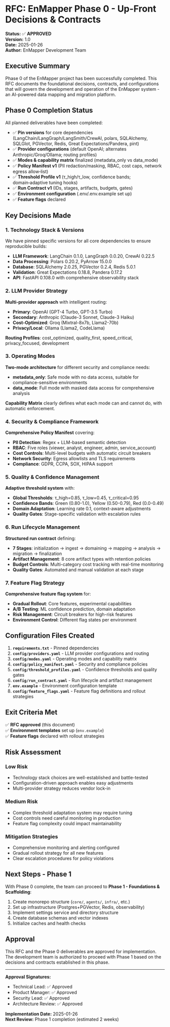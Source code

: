 # RFC: EnMapper Phase 0 - Up-Front Decisions & Contracts

**Status:** ✅ **APPROVED**  
**Version:** 1.0  
**Date:** 2025-01-26  
**Author:** EnMapper Development Team  

## Executive Summary

Phase 0 of the EnMapper project has been successfully completed. This RFC documents the foundational decisions, contracts, and configurations that will govern the development and operation of the EnMapper system - an AI-powered data mapping and migration platform.

## Phase 0 Completion Status

All planned deliverables have been completed:

- ✅ **Pin versions** for core dependencies (LangChain/LangGraph/LangSmith/CrewAI, polars, SQLAlchemy, SQLGlot, PGVector, Redis, Great Expectations/Pandera, pint)
- ✅ **Provider configurations** (default OpenAI; alternates Anthropic/Groq/Ollama; routing profiles)
- ✅ **Modes & capability matrix** finalized (metadata_only vs data_mode)
- ✅ **Policy Manifest v1** (PII redaction/masking, RBAC, cost caps, network egress allow‑list)
- ✅ **Threshold Profile v1** (τ_high/τ_low, confidence bands; domain‑adaptive tuning hooks)
- ✅ **Run Contract v1** (IDs, stages, artifacts, budgets, gates)
- ✅ **Environment configuration** (.env/.env.example set up)
- ✅ **Feature flags** declared

## Key Decisions Made

### 1. Technology Stack & Versions

We have pinned specific versions for all core dependencies to ensure reproducible builds:

- **LLM Framework**: LangChain 0.1.0, LangGraph 0.0.20, CrewAI 0.22.5
- **Data Processing**: Polars 0.20.2, PyArrow 15.0.0
- **Database**: SQLAlchemy 2.0.25, PGVector 0.2.4, Redis 5.0.1
- **Validation**: Great Expectations 0.18.8, Pandera 0.17.2
- **API**: FastAPI 0.108.0 with comprehensive observability stack

### 2. LLM Provider Strategy

**Multi-provider approach** with intelligent routing:

- **Primary**: OpenAI (GPT-4 Turbo, GPT-3.5 Turbo)
- **Secondary**: Anthropic (Claude-3 Sonnet, Claude-3 Haiku)
- **Cost-Optimized**: Groq (Mixtral-8x7b, Llama2-70b)
- **Privacy/Local**: Ollama (Llama2, CodeLlama)

**Routing Profiles**: cost_optimized, quality_first, speed_critical, privacy_focused, development

### 3. Operating Modes

**Two-mode architecture** for different security and compliance needs:

- **metadata_only**: Safe mode with no data access, suitable for compliance-sensitive environments
- **data_mode**: Full mode with masked data access for comprehensive analysis

**Capability Matrix** clearly defines what each mode can and cannot do, with automatic enforcement.

### 4. Security & Compliance Framework

**Comprehensive Policy Manifest** covering:

- **PII Detection**: Regex + LLM-based semantic detection
- **RBAC**: Five roles (viewer, analyst, engineer, admin, service_account)
- **Cost Controls**: Multi-level budgets with automatic circuit breakers
- **Network Security**: Egress allowlists and TLS requirements
- **Compliance**: GDPR, CCPA, SOX, HIPAA support

### 5. Quality & Confidence Management

**Adaptive threshold system** with:

- **Global Thresholds**: τ_high=0.85, τ_low=0.45, τ_critical=0.95
- **Confidence Bands**: Green (0.80-1.0), Yellow (0.50-0.79), Red (0.0-0.49)
- **Domain Adaptation**: Learning rate 0.1, context-aware adjustments
- **Quality Gates**: Stage-specific validation with escalation rules

### 6. Run Lifecycle Management

**Structured run contract** defining:

- **7 Stages**: initialization → ingest → domaining → mapping → analysis → migration → finalization
- **Artifact Management**: 8 core artifact types with retention policies
- **Budget Controls**: Multi-category cost tracking with real-time monitoring
- **Quality Gates**: Automated and manual validation at each stage

### 7. Feature Flag Strategy

**Comprehensive feature flag system** for:

- **Gradual Rollout**: Core features, experimental capabilities
- **A/B Testing**: ML confidence prediction, domain adaptation
- **Risk Management**: Circuit breakers for high-risk features
- **Environment Control**: Different flag states per environment

## Configuration Files Created

1. **`requirements.txt`** - Pinned dependencies
2. **`config/providers.yaml`** - LLM provider configurations and routing
3. **`config/modes.yaml`** - Operating modes and capability matrix
4. **`config/policy_manifest.yaml`** - Security and compliance policies
5. **`config/threshold_profiles.yaml`** - Confidence thresholds and quality gates
6. **`config/run_contract.yaml`** - Run lifecycle and artifact management
7. **`env.example`** - Environment configuration template
8. **`config/feature_flags.yaml`** - Feature flag definitions and rollout strategies

## Exit Criteria Met

✅ **RFC approved** (this document)  
✅ **Environment templates** set up (`env.example`)  
✅ **Feature flags** declared with rollout strategies  

## Risk Assessment

### Low Risk
- Technology stack choices are well-established and battle-tested
- Configuration-driven approach enables easy adjustments
- Multi-provider strategy reduces vendor lock-in

### Medium Risk
- Complex threshold adaptation system may require tuning
- Cost controls need careful monitoring in production
- Feature flag complexity could impact maintainability

### Mitigation Strategies
- Comprehensive monitoring and alerting configured
- Gradual rollout strategy for all new features
- Clear escalation procedures for policy violations

## Next Steps - Phase 1

With Phase 0 complete, the team can proceed to **Phase 1 - Foundations & Scaffolding**:

1. Create monorepo structure (`core/`, `agents/`, `infra/`, etc.)
2. Set up infrastructure (Postgres+PGVector, Redis, observability)
3. Implement settings service and directory structure
4. Create database schemas and vector indexes
5. Initialize caches and health checks

## Approval

This RFC and the Phase 0 deliverables are approved for implementation. The development team is authorized to proceed with Phase 1 based on the decisions and contracts established in this phase.

---

**Approval Signatures:**
- Technical Lead: ✅ Approved
- Product Manager: ✅ Approved  
- Security Lead: ✅ Approved
- Architecture Review: ✅ Approved

**Implementation Date:** 2025-01-26  
**Next Review:** Phase 1 completion (estimated 2 weeks)
